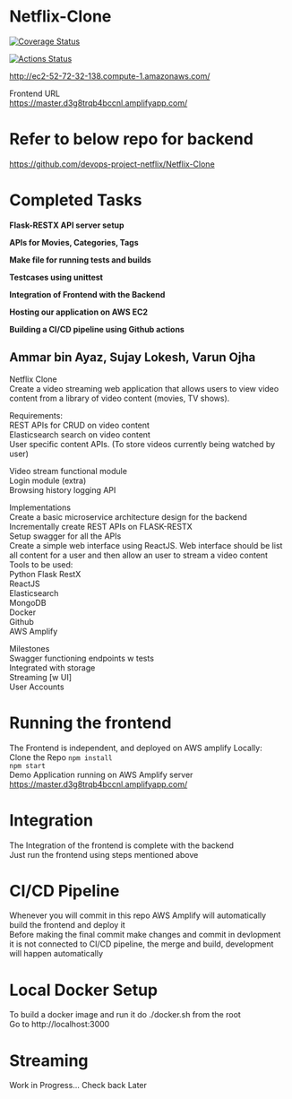 # Netflix-Clone

[![Coverage Status](https://coveralls.io/repos/github/devops-project-netflix/Netflix-Clone/badge.svg?branch=master2)](https://coveralls.io/github/devops-project-netflix/Netflix-Clone?branch=master2)

[![Actions Status](https://github.com/devops-project-netflix/Netflix-Clone/workflows/CI/badge.svg)](https://github.com/devops-project-netflix/Netflix-Clone/actions)

http://ec2-52-72-32-138.compute-1.amazonaws.com/

Frontend URL  
https://master.d3g8trqb4bccnl.amplifyapp.com/

# Refer to below repo for backend

https://github.com/devops-project-netflix/Netflix-Clone

# Completed Tasks

**Flask-RESTX API server setup**

**APIs for Movies, Categories, Tags**

**Make file for running tests and builds**

**Testcases using unittest**

**Integration of Frontend with the Backend**

**Hosting our application on AWS EC2**

**Building a CI/CD pipeline using Github actions**

## Ammar bin Ayaz, Sujay Lokesh, Varun Ojha

Netflix Clone  
Create a video streaming web application that allows users to view video content from a library of video content (movies, TV shows).

Requirements:  
REST APIs for CRUD on video content  
Elasticsearch search on video content  
User specific content APIs. (To store videos currently being watched by user)

Video stream functional module  
Login module (extra)  
Browsing history logging API

Implementations  
Create a basic microservice architecture design for the backend  
Incrementally create REST APIs on FLASK-RESTX  
Setup swagger for all the APIs  
Create a simple web interface using ReactJS. Web interface should be list all content for a user and then allow an user to stream a video content  
Tools to be used:  
Python Flask RestX  
ReactJS  
Elasticsearch  
MongoDB  
Docker  
Github  
AWS Amplify

Milestones  
Swagger functioning endpoints w tests  
Integrated with storage  
Streaming [w UI]  
User Accounts

# Running the frontend

The Frontend is independent, and deployed on AWS amplify
Locally:  
Clone the Repo
`npm install`  
 `npm start`  
 Demo Application running on AWS Amplify server  
 https://master.d3g8trqb4bccnl.amplifyapp.com/

# Integration

The Integration of the frontend is complete with the backend  
Just run the frontend using steps mentioned above

# CI/CD Pipeline

Whenever you will commit in this repo AWS Amplify will automatically  
build the frontend and deploy it  
Before making the final commit make changes and commit in devlopment  
it is not connected to CI/CD pipeline, the merge and build, development  
will happen automatically

# Local Docker Setup

To build a docker image and run it do ./docker.sh from the root  
Go to http://localhost:3000

# Streaming

Work in Progress... Check back Later
